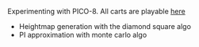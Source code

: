 Experimenting with PICO-8.
All carts are playable [here](http://melvin.even.emi.u-bordeaux.fr/pico/list.html)

* Heightmap generation with the diamond square algo
* PI approximation with monte carlo algo

